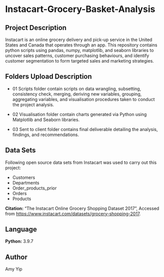 # Instacart-Grocery-Basket-Analysis
## Project Description
Instacart is an online grocery delivery and pick-up service in the United States and Canada that operates through an app. This repository contains python scripts using pandas, numpy, matplotlib, and seaborn libraries to uncover sales patterns, customer purchasing behaviours, and identify customer segmentation to form targeted sales and marketing strategies.

## Folders Upload Description
* 01 Scripts folder contain scripts on data wrangling, subsetting, consistency check, merging, deriving new variables, grouping, aggregating variables, and visualisation procedures taken to conduct the project analysis.

* 02 Visualisation folder contain charts generated via Python using Matplotlib and Seaborn libraries.

* 03 Sent to client folder contains final deliverable detailing the analysis, findings, and recommendations.

## Data Sets
Following open source data sets from Instacart was used to carry out this project:
* Customers
* Departments
* Order_products_prior
* Orders
* Products

**Citation:** “The Instacart Online Grocery Shopping Dataset 2017”, Accessed from https://www.instacart.com/datasets/grocery-shopping-2017.

## Language
**Python:** 3.9.7

## Author
Amy Yip
